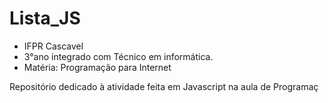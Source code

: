 # Lista_JS

- IFPR Cascavel
- 3°ano integrado com Técnico em informática.
- Matéria: Programação para Internet

Repositório dedicado à atividade feita em Javascript na aula de Programaç

